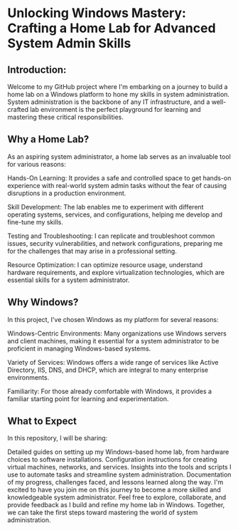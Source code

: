 
# Unlocking Windows Mastery: Crafting a Home Lab for Advanced System Admin Skills

## Introduction:

Welcome to my GitHub project where I'm embarking on a journey to build a home lab on a Windows platform to hone my skills in system administration. System administration is the backbone of any IT infrastructure, and a well-crafted lab environment is the perfect playground for learning and mastering these critical responsibilities.

## Why a Home Lab?

As an aspiring system administrator, a home lab serves as an invaluable tool for various reasons:

Hands-On Learning: It provides a safe and controlled space to get hands-on experience with real-world system admin tasks without the fear of causing disruptions in a production environment.

Skill Development: The lab enables me to experiment with different operating systems, services, and configurations, helping me develop and fine-tune my skills.

Testing and Troubleshooting: I can replicate and troubleshoot common issues, security vulnerabilities, and network configurations, preparing me for the challenges that may arise in a professional setting.

Resource Optimization: I can optimize resource usage, understand hardware requirements, and explore virtualization technologies, which are essential skills for a system administrator.

## Why Windows?

In this project, I've chosen Windows as my platform for several reasons:

Windows-Centric Environments: Many organizations use Windows servers and client machines, making it essential for a system administrator to be proficient in managing Windows-based systems.

Variety of Services: Windows offers a wide range of services like Active Directory, IIS, DNS, and DHCP, which are integral to many enterprise environments.

Familiarity: For those already comfortable with Windows, it provides a familiar starting point for learning and experimentation.

## What to Expect

In this repository, I will be sharing:

Detailed guides on setting up my Windows-based home lab, from hardware choices to software installations.
Configuration instructions for creating virtual machines, networks, and services.
Insights into the tools and scripts I use to automate tasks and streamline system administration.
Documentation of my progress, challenges faced, and lessons learned along the way.
I'm excited to have you join me on this journey to become a more skilled and knowledgeable system administrator. Feel free to explore, collaborate, and provide feedback as I build and refine my home lab in Windows. Together, we can take the first steps toward mastering the world of system administration.




